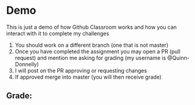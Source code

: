 # Demo

This is just a demo of how Github Classroom works and how you can interact with it to complete my challenges

1. You should work on a different branch (one that is not master)
2. Once you have completed the assignment you may open a PR (pull request) and mention me asking for grading (my username is @Quinn-Donnelly)
3. I will post on the PR approving or requesting changes
4. If approved merge into master (you will then receive grade)

## Grade: